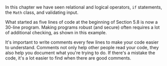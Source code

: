 In this chapter we have seen relational and logical operators, `if` statements, the `Math` class, and validating input.




What started as five lines of code at the beginning of Section 5.8 is now a 30-line program.
Making programs robust (and secure) often requires a lot of additional checking, as shown in this example.


It's important to write comments every few lines to make your code easier to understand.
Comments not only help other people read your code, they also help you document what you're trying to do.
If there's a mistake the code, it's a lot easier to find when there are good comments.